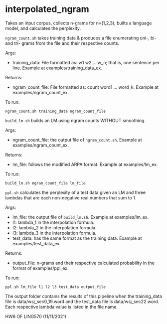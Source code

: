 # interpolated_ngram
Takes an input corpus, collects n-grams for n=(1,2,3), builts a language model, and calculates the perplexity. 

```ngram_count.sh``` takes training data & produces a file enumerating uni-, bi- and tri-
grams from the file and their respective counts. 

Args: 
* training_data: File formatted as: w1 w2 ... w_n; that is, one sentence per line. Example at examples/training_data_ex.

Returns: 
* ngram_count_file: File formatted as: count word1 ... word_k. Example at examples/ngram_count_ex.

To run: 
```
ngram_count.sh training_data ngram_count_file
```

```build_lm.sh``` builds an LM using ngram counts WITHOUT smoothing. 

Args: 
* ngram_count_file: the output file of ```ngram_count.sh```. Example at examples/ngram_count_ex.

Returns: 
* lm_file: follows the modified ARPA format. Example at examples/lm_ex.

To run: 
```
build_lm.sh ngram_count_file lm_file
```

```ppl.sh``` calculates the perplexity of a test data given an LM and three lambdas that are each non-negative real numbers that sum to 1. 

Args: 
* lm_file: the output file of ```build_lm.sh```. Example at examples/lm_ex.
* l1: lambda_1 in the interpolation formula. 
* l2: lambda_2 in the interpolation formula. 
* l3: lambda_3 in the interpolation formula. 
* test_data: has the same format as the training data. Example at examples/test_data_ex. 

Returns: 
* output_file: n-grams and their respective calculated probability in the format of examples/ppl_ex. 

To run: 
```
ppl.sh lm_file l1 l2 l3 test_data output_file
```

The output folder contains the results of this pipeline when the training_data file is data/wsj_sec0_19.word and the test_data file is data/wsj_sec22.word. Each respective lambda value is listed in the file name. 

HW6 OF LING570 (11/11/2021)